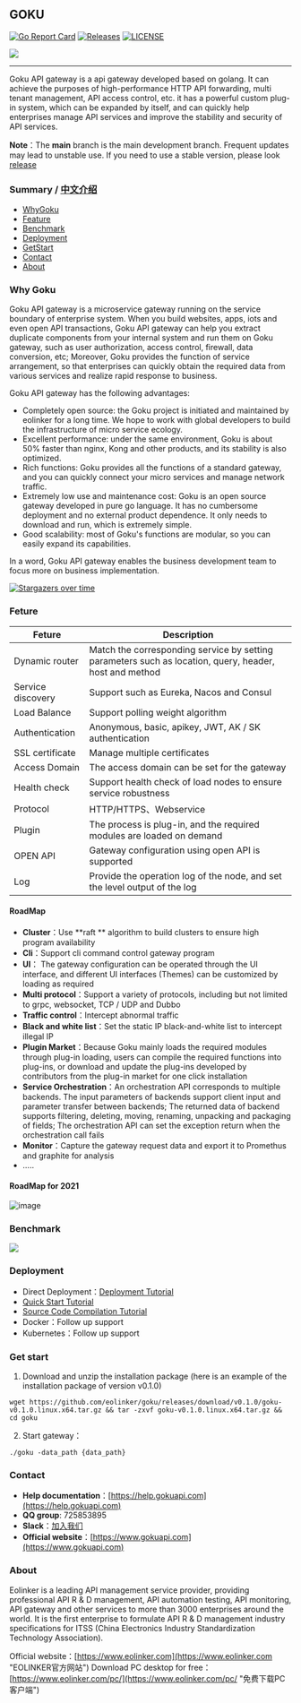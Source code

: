 ## GOKU

[![Go Report Card](https://goreportcard.com/badge/github.com/eolinker/goku)](https://goreportcard.com/report/github.com/eolinker/goku) [![Releases](https://img.shields.io/github/release/eolinker/goku/all.svg?style=flat-square)](https://github.com/eolinker/goku/releases) [![LICENSE](https://img.shields.io/github/license/eolinker/goku.svg?style=flat-square)](https://github.com/eolinker/goku/blob/main/LICENSE)

![](http://data.eolinker.com/course/ZjVKwg65f0af2f992b0ce0fcfd64d04da1696dcab3853ee.png)

------------

Goku API gateway is a api gateway developed based on golang. It can achieve the purposes of high-performance HTTP API forwarding, multi tenant management, API access control, etc. it has a powerful custom plug-in system, which can be expanded by itself, and can quickly help enterprises manage API services and improve the stability and security of API services.

**Note**：The **main** branch is the main development branch. Frequent updates may lead to unstable use. If you need to use a stable version, please look [release](https://github.com/eolinker/goku/releases)

### Summary / [中文介绍](https://github.com/eolinker/goku/blob/main/README_CN.md)

- [WhyGoku](#WhyGoku "Why Goku")
- [Feature](#Feature)
- [Benchmark](#Benchmark)
- [Deployment](#Deployment)
- [GetStart](#GetStart "Get Start")
- [Contact](#Contact)
- [About](#About)

### Why Goku

Goku API gateway is a microservice gateway running on the service boundary of enterprise system. When you build websites, apps, iots and even open API transactions, Goku API gateway can help you extract duplicate components from your internal system and run them on Goku gateway, such as user authorization, access control, firewall, data conversion, etc; Moreover, Goku provides the function of service arrangement, so that enterprises can quickly obtain the required data from various services and realize rapid response to business.

Goku API gateway has the following advantages:

- Completely open source: the Goku project is initiated and maintained by eolinker for a long time. We hope to work with global developers to build the infrastructure of micro service ecology.
- Excellent performance: under the same environment, Goku is about 50% faster than nginx, Kong and other products, and its stability is also optimized.
- Rich functions: Goku provides all the functions of a standard gateway, and you can quickly connect your micro services and manage network traffic.
- Extremely low use and maintenance cost: Goku is an open source gateway developed in pure go language. It has no cumbersome deployment and no external product dependence. It only needs to download and run, which is extremely simple.
- Good scalability: most of Goku's functions are modular, so you can easily expand its capabilities.

In a word, Goku API gateway enables the business development team to focus more on business implementation.

[![Stargazers over time](https://starchart.cc/eolinker/goku.svg)](#)

### Feture

| Feture            | Description                                                  |
| ----------------- | ------------------------------------------------------------ |
| Dynamic router    | Match the corresponding service by setting parameters such as location, query, header, host and method |
| Service discovery | Support such as Eureka, Nacos and Consul                     |
| Load Balance      | Support polling weight algorithm                             |
| Authentication    | Anonymous, basic, apikey, JWT, AK / SK authentication        |
| SSL certificate   | Manage multiple certificates                                 |
| Access Domain     | The access domain can be set for the gateway                 |
| Health check      | Support health check of load nodes to ensure service robustness |
| Protocol          | HTTP/HTTPS、Webservice                                       |
| Plugin            | The process is plug-in, and the required modules are loaded on demand |
| OPEN API          | Gateway configuration using open API is supported            |
| Log               | Provide the operation log of the node, and set the level output of the log |

#### RoadMap

- **Cluster**：Use **raft ** algorithm to build clusters to ensure high program availability
- **Cli**：Support cli command control gateway program
- **UI**： The gateway configuration can be operated through the UI interface, and different UI interfaces (Themes) can be customized by loading as required
- **Multi protocol**：Support a variety of protocols, including but not limited to grpc, websocket, TCP / UDP and Dubbo
- **Traffic control**：Intercept abnormal traffic
- **Black and white list**：Set the static IP black-and-white list to intercept illegal IP
- **Plugin Market**：Because Goku mainly loads the required modules through plug-in loading, users can compile the required functions into plug-ins, or download and update the plug-ins developed by contributors from the plug-in market for one click installation
- **Service Orchestration**：An orchestration API corresponds to multiple backends. The input parameters of backends support client input and parameter transfer between backends; The returned data of backend supports filtering, deleting, moving, renaming, unpacking and packaging of fields; The orchestration API can set the exception return when the orchestration call fails
- **Monitor**：Capture the gateway request data and export it to Promethus and graphite for analysis
- .....

#### RoadMap  for 2021

![image](https://user-images.githubusercontent.com/25589530/131605703-698222c6-42fb-4242-b47d-d962d949cdcf.png)

### Benchmark


![](http://data.eolinker.com/course/6Md3iDR8e64ebc99af18b628851c0b75a8a2061b4b26ff1.png)



### Deployment

* Direct Deployment：[Deployment Tutorial](https://help.gokuapi.com/?path=/quick/arrange)
* [Quick Start Tutorial](https://help.gokuapi.com/?path=/quick/quick_course)
* [Source Code Compilation Tutorial](https://help.gokuapi.com/?path=/quick/arrange)
* Docker：Follow up support
* Kubernetes：Follow up support

### Get start

1. Download and unzip the installation package (here is an example of the installation package of version v0.1.0)

```
wget https://github.com/eolinker/goku/releases/download/v0.1.0/goku-v0.1.0.linux.x64.tar.gz && tar -zxvf goku-v0.1.0.linux.x64.tar.gz && cd goku
```

2. Start gateway：

```
./goku -data_path {data_path}
```

### Contact

- **Help documentation**：[https://help.gokuapi.com](https://help.gokuapi.com)
- **QQ group**: 725853895
- **Slack**：[加入我们](https://join.slack.com/t/slack-zer6755/shared_invite/zt-u7wzqp1u-aNA0XK9Bdb3kOpN03jRmYQ)
- **Official website**：[https://www.gokuapi.com](https://www.gokuapi.com)

### About

Eolinker is a leading API management service provider, providing professional API R & D management, API automation testing, API monitoring, API gateway and other services to more than 3000 enterprises around the world. It is the first enterprise to formulate API R & D management industry specifications for ITSS (China Electronics Industry Standardization Technology Association).

Official website：[https://www.eolinker.com](https://www.eolinker.com "EOLINKER官方网站")
Download PC desktop for free：[https://www.eolinker.com/pc/](https://www.eolinker.com/pc/ "免费下载PC客户端")

